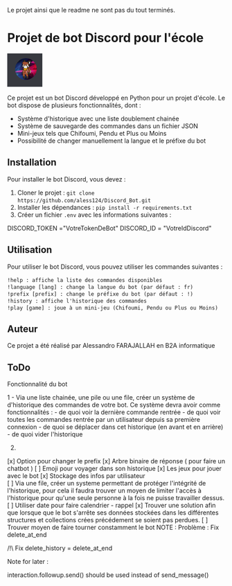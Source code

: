 Le projet ainsi que le readme ne sont pas du tout terminés.

# Projet de bot Discord pour l'école

![Bot Discord](/image/ppdiscord%20-%20Copie.PNG)

Ce projet est un bot Discord développé en Python pour un projet d'école. Le bot dispose de plusieurs fonctionnalités, dont :

- Système d'historique avec une liste doublement chainée
- Système de sauvegarde des commandes dans un fichier JSON
- Mini-jeux tels que Chifoumi, Pendu et Plus ou Moins
- Possibilité de changer manuellement la langue et le préfixe du bot

## Installation

Pour installer le bot Discord, vous devez :

1. Cloner le projet : `git clone https://github.com/aless124/Discord_Bot.git`
2. Installer les dépendances : `pip install -r requirements.txt`
3. Créer un fichier `.env` avec les informations suivantes :

DISCORD_TOKEN ="VotreTokenDeBot"
DISCORD_ID = "VotreIdDiscord"

## Utilisation

Pour utiliser le bot Discord, vous pouvez utiliser les commandes suivantes :

    !help : affiche la liste des commandes disponibles
    !language [lang] : change la langue du bot (par défaut : fr)
    !prefix [prefix] : change le préfixe du bot (par défaut : !)
    !history : affiche l'historique des commandes
    !play [game] : joue à un mini-jeu (Chifoumi, Pendu ou Plus ou Moins)

## Auteur

Ce projet a été réalisé par Alessandro FARAJALLAH en B2A informatique


## ToDo

Fonctionnalité du bot 

1 - Via une liste chainée, une pile ou une file, créer un système de d'historique des commandes de votre bot. Ce système devra avoir comme fonctionnalités :
    - de quoi voir la dernière commande rentrée
    - de quoi voir toutes les commandes rentrée par un utilisateur depuis sa première connexion
    - de quoi se déplacer dans cet historique (en avant et en arrière)
    - de quoi vider l'historique

2.
[x] Option pour changer le prefix
[x] Arbre binaire de réponse ( pour faire un chatbot )
[ ] Emoji pour voyager dans son historique
[x] Les jeux pour jouer avec le bot
[x] Stockage des infos par utilisateur  
[ ] Via une file, créer un systeme permettant de protéger l'intégrité de l'historique, pour cela il faudra trouver un moyen de limiter l'accès à l'historique pour qu'une seule personne à la fois ne puisse travailler dessus.
[ ] Utiliser date pour faire calendrier - rappel 
[x]  Trouver une solution afin que lorsque que le bot s'arrête ses données stockées dans les différentes structures et collections crées précédement se soient pas perdues.
[ ] Trouver moyen de faire tourner constamment le bot
NOTE :
Problème :
Fix delete_at_end

/!\ Fix delete_history = delete_at_end

Note for later :

interaction.followup.send() should be used instead of send_message()



